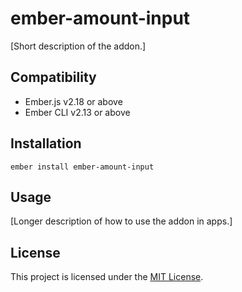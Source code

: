 ember-amount-input
==============================================================================

[Short description of the addon.]


Compatibility
------------------------------------------------------------------------------

* Ember.js v2.18 or above
* Ember CLI v2.13 or above


Installation
------------------------------------------------------------------------------

```
ember install ember-amount-input
```


Usage
------------------------------------------------------------------------------

[Longer description of how to use the addon in apps.]


License
------------------------------------------------------------------------------

This project is licensed under the [MIT License](LICENSE.md).
